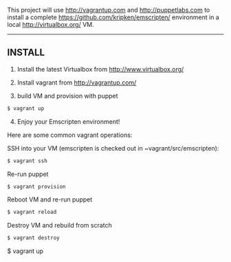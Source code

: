This project will use http://vagrantup.com and http://puppetlabs.com to 
install a complete https://github.com/kripken/emscripten/ environment in a
local http://virtualbox.org/ VM.

---
INSTALL
---

1) Install the latest Virtualbox from http://www.virtualbox.org/ 

2) Install vagrant from http://vagrantup.com/

3) build VM and provision with puppet
```bash
$ vagrant up
```
4) Enjoy your Emscripten environment!

Here are some common vagrant operations:

SSH into your VM (emscripten is checked out in ~vagrant/src/emscripten):
```bash
$ vagrant ssh
```
Re-run puppet
```bash
$ vagrant provision
```
Reboot VM and re-run puppet
```bash
$ vagrant reload
```
Destroy VM and rebuild from scratch
```bash
$ vagrant destroy 
```
$ vagrant up
